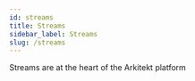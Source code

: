 ```yaml
---
id: streams
title: Streams
sidebar_label: Streams
slug: /streams
---
```


Streams are at the heart of the Arkitekt platform
